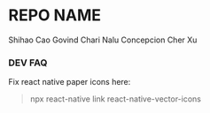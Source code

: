 # REPO NAME
Shihao Cao
Govind Chari
Nalu Concepcion
Cher Xu

### DEV FAQ

Fix react native paper icons here:
> npx react-native link react-native-vector-icons